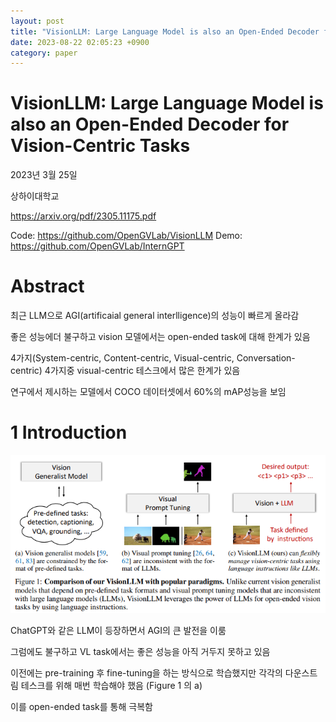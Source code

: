 ```yaml
---
layout: post
title: "VisionLLM: Large Language Model is also an Open-Ended Decoder for Vision-Centric Tasks"
date: 2023-08-22 02:05:23 +0900
category: paper
---
```


# VisionLLM: Large Language Model is also an Open-Ended Decoder for Vision-Centric Tasks

2023년 3월 25일 

상하이대학교

https://arxiv.org/pdf/2305.11175.pdf

Code: https://github.com/OpenGVLab/VisionLLM
Demo: https://github.com/OpenGVLab/InternGPT



# Abstract

최근 LLM으로 AGI(artificaial general interlligence)의 성능이 빠르게 올라감 

좋은 성능에더 불구하고 vision 모델에서는  open-ended task에 대해 한계가 있음 

4가지(System-centric, Content-centric, Visual-centric, Conversation-centric) 4가지중 visual-centric 테스크에서 많은 한계가 있음 

연구에서 제시하는 모델에서 COCO 데이터셋에서 60%의 mAP성능을 보임 



# 1 Introduction

![f_1](\img\2023\VisionLLM_Large_Language_Model_is_also_an_Open-Ended_Decoder_for_Vision-Centric_Tasks\f_1.PNG)

ChatGPT와 같은 LLM이 등장하면서 AGI의 큰 발전을 이룸 

그럼에도 불구하고 VL task에서는 좋은 성능을 아직 거두지 못하고 있음 

이전에는 pre-training 후 fine-tuning을 하는 방식으로 학습했지만 각각의 다운스트림 테스크를 위해 매번 학습해야 했음 (Figure 1 의 a)

이를 open-ended task를 통해 극복함





